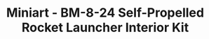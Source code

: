 ---
layout: product
title: "Miniart - BM-8-24 Self-Propelled Rocket Launcher Interior Kit"
price: "5200" 
desc: "N/A"
img_path: "/assets/img/MI35234.jpg"
brand: "N/A"
available: false
special_offer: false
new: false
soon: false
cat: "010000"
subcat: "010100"
subsubcat: "0N/A"
sifra: "MI35234"
popular: false
---